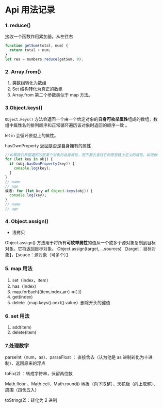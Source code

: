 # Api 用法记录

### 1. reduce()

接收一个函数作用累加器，从左往右

```js
function getSum(total, num) {
  return total + num;
}
let res = numbers.reduce(getSum, 0);
```

### 2. Array.from()

1. 类数组转化为数组
2. Set 结构转化为真正的数组
3. Array.from 第二个参数类似于 map 方法。

### 3.Object.keys()

`Object.keys()` 方法会返回一个由一个给定对象的**自身可枚举属性**组成的数组，数组中属性名的排列顺序和正常循环遍历该对象时返回的顺序一致 。

let in 会循环原型上的属性。

hasOwnProperty 返回是否是自身拥有的属性

```js
//如果我们希望遍历的是某个对象的自身属性，而不要去查找它的原型链上定义的属性。如何做呢
for (let key in obj) {
  if (obj.hasOwnProperty(key)) {
    console.log(key);
  }
}
// name
// age
或者: for (let key of Object.keys(obj)) {
  console.log(key);
}
// name
// age
```

### 4. Object.assign()

- 浅拷贝

Object.assign() 方法用于将所有**可枚举属性**的值从一个或多个源对象复制到目标对象。它将返回目标对象。
Object.assign(target, ...sources) 【target：目标对象】，【souce：源对象（可多个）】

### 5. map 用法

1. set（index，item）
2. has（index）
3. map.forEach((item,index,arr) =>{ })
4. get(index)
5. delete（map.keys().next().value）删除开头的键值

### 6. set 用法

1. add(item)
2. delete(item)

### 7.处理数字

parseInt（num，as）、parseFloat ： 直接舍去（认为他是 as 进制转化为十进制）、返回原来的浮点

toFix(2) ：转成字符串，保留两位数

Math.floor 、Math.ceil、Math.round() 地板（向下取整）、天花板（向上取整）、周围（四舍五入）

toString(2)：转化为 2 进制
